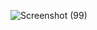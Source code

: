 ![Screenshot (99)](https://github.com/user-attachments/assets/fea78cfd-8398-4f4b-927c-e905653f60e6)

